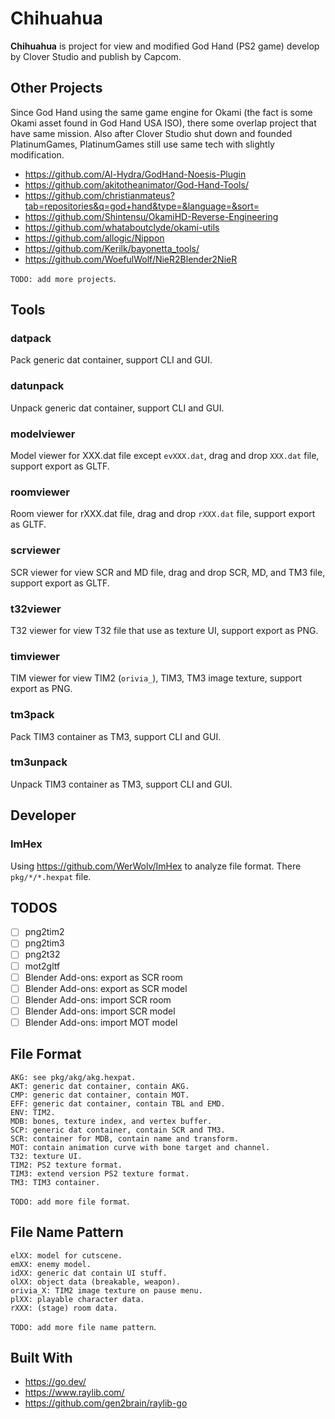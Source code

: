 # Chihuahua

**Chihuahua** is project for view and modified God Hand (PS2 game) develop by Clover Studio and publish by Capcom.

## Other Projects

Since God Hand using the same game engine for Okami (the fact is some Okami asset found in God Hand USA ISO), there some overlap project that have same mission. Also after Clover Studio shut down and founded PlatinumGames, PlatinumGames still use same tech with slightly modification.

- https://github.com/Al-Hydra/GodHand-Noesis-Plugin
- https://github.com/akitotheanimator/God-Hand-Tools/
- https://github.com/christianmateus?tab=repositories&q=god+hand&type=&language=&sort=
- https://github.com/Shintensu/OkamiHD-Reverse-Engineering
- https://github.com/whataboutclyde/okami-utils
- https://github.com/allogic/Nippon
- https://github.com/Kerilk/bayonetta_tools/
- https://github.com/WoefulWolf/NieR2Blender2NieR

`TODO: add more projects`.

## Tools

### datpack

Pack generic dat container, support CLI and GUI.

### datunpack

Unpack generic dat container, support CLI and GUI.

### modelviewer

Model viewer for XXX.dat file except `evXXX.dat`, drag and drop `XXX.dat` file, support export as GLTF.

### roomviewer

Room viewer for rXXX.dat file, drag and drop `rXXX.dat` file, support export as GLTF.

### scrviewer

SCR viewer for view SCR and MD file, drag and drop SCR, MD, and TM3 file, support export as GLTF.

### t32viewer

T32 viewer for view T32 file that use as texture UI, support export as PNG.

### timviewer

TIM viewer for view TIM2 (`orivia_`), TIM3, TM3 image texture, support export as PNG.

### tm3pack

Pack TIM3 container as TM3, support CLI and GUI.

### tm3unpack

Unpack TIM3 container as TM3, support CLI and GUI.

## Developer

### ImHex

Using https://github.com/WerWolv/ImHex to analyze file format. There `pkg/*/*.hexpat` file.

## TODOS

- [ ] png2tim2
- [ ] png2tim3
- [ ] png2t32
- [ ] mot2gltf
- [ ] Blender Add-ons: export as SCR room
- [ ] Blender Add-ons: export as SCR model
- [ ] Blender Add-ons: import SCR room
- [ ] Blender Add-ons: import SCR model
- [ ] Blender Add-ons: import MOT model

## File Format

```
AKG: see pkg/akg/akg.hexpat.
AKT: generic dat container, contain AKG.
CMP: generic dat container, contain MOT.
EFF: generic dat container, contain TBL and EMD.
ENV: TIM2.
MDB: bones, texture index, and vertex buffer.
SCP: generic dat container, contain SCR and TM3.
SCR: container for MDB, contain name and transform.
MOT: contain animation curve with bone target and channel.
T32: texture UI.
TIM2: PS2 texture format.
TIM3: extend version PS2 texture format.
TM3: TIM3 container.
```

`TODO: add more file format`.

## File Name Pattern

```
elXX: model for cutscene.
emXX: enemy model.
idXX: generic dat contain UI stuff.
olXX: object data (breakable, weapon).
orivia_X: TIM2 image texture on pause menu.
plXX: playable character data.
rXXX: (stage) room data.
```

`TODO: add more file name pattern`.

## Built With

- https://go.dev/
- https://www.raylib.com/
- https://github.com/gen2brain/raylib-go
